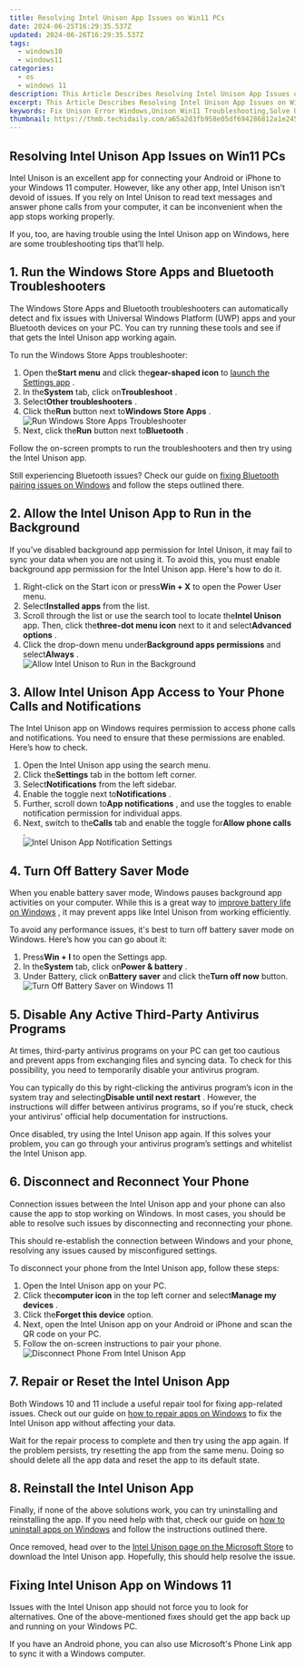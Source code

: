 ```yaml
---
title: Resolving Intel Unison App Issues on Win11 PCs
date: 2024-06-25T16:29:35.537Z
updated: 2024-06-26T16:29:35.537Z
tags:
  - windows10
  - windows11
categories:
  - os
  - windows 11
description: This Article Describes Resolving Intel Unison App Issues on Win11 PCs
excerpt: This Article Describes Resolving Intel Unison App Issues on Win11 PCs
keywords: Fix Unison Error Windows,Unison Win11 Troubleshooting,Solve Unison Install Fail,Resolve Unison Freeze Issue,Unison Pro Windows XP,Fix Unison Crash on PC,Unison App Problems Win11
thumbnail: https://thmb.techidaily.com/a65a2d3fb958e05df694286812a1e2454a9d6c6ff463421241eb49561be7ce4c.jpg
---
```


## Resolving Intel Unison App Issues on Win11 PCs

 Intel Unison is an excellent app for connecting your Android or iPhone to your Windows 11 computer. However, like any other app, Intel Unison isn't devoid of issues. If you rely on Intel Unison to read text messages and answer phone calls from your computer, it can be inconvenient when the app stops working properly.

 If you, too, are having trouble using the Intel Unison app on Windows, here are some troubleshooting tips that’ll help.

## 1\. Run the Windows Store Apps and Bluetooth Troubleshooters

 The Windows Store Apps and Bluetooth troubleshooters can automatically detect and fix issues with Universal Windows Platform (UWP) apps and your Bluetooth devices on your PC. You can try running these tools and see if that gets the Intel Unison app working again.

To run the Windows Store Apps troubleshooter:

1. Open the**Start menu** and click the**gear-shaped icon** to [launch the Settings app](https://www.makeuseof.com/windows-ways-to-open-system-settings/) .
2. In the**System** tab, click on**Troubleshoot** .
3. Select**Other troubleshooters** .
4. Click the**Run** button next to**Windows Store Apps** .  
![Run Windows Store Apps Troubleshooter](https://static1.makeuseofimages.com/wordpress/wp-content/uploads/2023/02/run-windows-store-apps-troubleshooter.jpg)
5. Next, click the**Run** button next to**Bluetooth** .

 Follow the on-screen prompts to run the troubleshooters and then try using the Intel Unison app.

 Still experiencing Bluetooth issues? Check our guide on [fixing Bluetooth pairing issues on Windows](https://www.makeuseof.com/tag/bluetooth-not-working-windows-10/) and follow the steps outlined there.

## 2\. Allow the Intel Unison App to Run in the Background

 If you’ve disabled background app permission for Intel Unison, it may fail to sync your data when you are not using it. To avoid this, you must enable background app permission for the Intel Unison app. Here's how to do it.

1. Right-click on the Start icon or press**Win + X** to open the Power User menu.
2. Select**Installed apps** from the list.
3. Scroll through the list or use the search tool to locate the**Intel Unison** app. Then, click the**three-dot menu icon** next to it and select**Advanced options** .
4. Click the drop-down menu under**Background apps permissions** and select**Always** .  
![Allow Intel Unison to Run in the Background](https://static1.makeuseofimages.com/wordpress/wp-content/uploads/2023/02/allow-intel-unison-to-run-in-the-background.jpg)

## 3\. Allow Intel Unison App Access to Your Phone Calls and Notifications

 The Intel Unison app on Windows requires permission to access phone calls and notifications. You need to ensure that these permissions are enabled. Here’s how to check.

1. Open the Intel Unison app using the search menu.
2. Click the**Settings** tab in the bottom left corner.
3. Select**Notifications** from the left sidebar.
4. Enable the toggle next to**Notifications** .
5. Further, scroll down to**App notifications** , and use the toggles to enable notification permission for individual apps.
6. Next, switch to the**Calls** tab and enable the toggle for**Allow phone calls** .  
![Intel Unison App Notification Settings](https://static1.makeuseofimages.com/wordpress/wp-content/uploads/2023/02/intel-unison-app-notification-settings.jpg)

## 4\. Turn Off Battery Saver Mode

 When you enable battery saver mode, Windows pauses background app activities on your computer. While this is a great way to [improve battery life on Windows](https://www.makeuseof.com/windows-11-improve-battery-life/) , it may prevent apps like Intel Unison from working efficiently.

 To avoid any performance issues, it's best to turn off battery saver mode on Windows. Here’s how you can go about it:

1. Press**Win + I** to open the Settings app.
2. In the**System** tab, click on**Power & battery** .
3. Under Battery, click on**Battery saver** and click the**Turn off now** button.  
![Turn Off Battery Saver on Windows 11](https://static1.makeuseofimages.com/wordpress/wp-content/uploads/2023/02/turn-off-battery-saver-on-windows-11.jpg)

## 5\. Disable Any Active Third-Party Antivirus Programs

 At times, third-party antivirus programs on your PC can get too cautious and prevent apps from exchanging files and syncing data. To check for this possibility, you need to temporarily disable your antivirus program.

 You can typically do this by right-clicking the antivirus program’s icon in the system tray and selecting**Disable until next restart** . However, the instructions will differ between antivirus programs, so if you're stuck, check your antivirus' official help documentation for instructions.

 Once disabled, try using the Intel Unison app again. If this solves your problem, you can go through your antivirus program’s settings and whitelist the Intel Unison app.

## 6\. Disconnect and Reconnect Your Phone

 Connection issues between the Intel Unison app and your phone can also cause the app to stop working on Windows. In most cases, you should be able to resolve such issues by disconnecting and reconnecting your phone.

 This should re-establish the connection between Windows and your phone, resolving any issues caused by misconfigured settings.

 To disconnect your phone from the Intel Unison app, follow these steps:

1. Open the Intel Unison app on your PC.
2. Click the**computer icon** in the top left corner and select**Manage my devices** .
3. Click the**Forget this device** option.
4. Next, open the Intel Unison app on your Android or iPhone and scan the QR code on your PC.
5. Follow the on-screen instructions to pair your phone.  
![Disconnect Phone From Intel Unison App](https://static1.makeuseofimages.com/wordpress/wp-content/uploads/2023/02/disconnect-phone-from-intel-unison-app.jpg)

## 7\. Repair or Reset the Intel Unison App

 Both Windows 10 and 11 include a useful repair tool for fixing app-related issues. Check out our guide on [how to repair apps on Windows](https://www.makeuseof.com/windows-repair-apps-programs/) to fix the Intel Unison app without affecting your data.

 Wait for the repair process to complete and then try using the app again. If the problem persists, try resetting the app from the same menu. Doing so should delete all the app data and reset the app to its default state.

## 8\. Reinstall the Intel Unison App

 Finally, if none of the above solutions work, you can try uninstalling and reinstalling the app. If you need help with that, check our guide on [how to uninstall apps on Windows](https://www.makeuseof.com/tag/how-to-uninstall-apps-on-windows/) and follow the instructions outlined there.

 Once removed, head over to the [Intel Unison page on the Microsoft Store](https://apps.microsoft.com/store/detail/intel%C2%AE-unison%E2%84%A2/9PP9GZM2GN26) to download the Intel Unison app. Hopefully, this should help resolve the issue.

## Fixing Intel Unison App on Windows 11

 Issues with the Intel Unison app should not force you to look for alternatives. One of the above-mentioned fixes should get the app back up and running on your Windows PC.

 If you have an Android phone, you can also use Microsoft's Phone Link app to sync it with a Windows computer.


<ins class="adsbygoogle"
     style="display:block"
     data-ad-format="autorelaxed"
     data-ad-client="ca-pub-7571918770474297"
     data-ad-slot="1223367746"></ins>



<ins class="adsbygoogle"
     style="display:block"
     data-ad-client="ca-pub-7571918770474297"
     data-ad-slot="8358498916"
     data-ad-format="auto"
     data-full-width-responsive="true"></ins>


